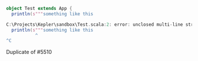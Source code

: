 ```scala
object Test extends App {
  println(s"""something like this
```

```scala
C:\Projects\Kepler\sandbox\Test.scala:2: error: unclosed multi-line string literal
  println(s"""something like this
           ^
^C
```
Duplicate of #5510
